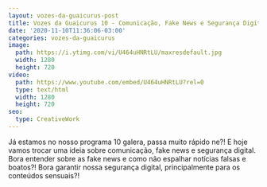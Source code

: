 ```yaml
---
layout: vozes-da-guaicurus-post
title: Vozes da Guaicurus 10 - Comunicação, Fake News e Segurança Digital
date: '2020-11-10T11:36:06-03:00'
categories: vozes-da-guaicurus
image:
  path: https://i.ytimg.com/vi/U464uHNRtLU/maxresdefault.jpg
  width: 1280
  height: 720
video:
  path: https://www.youtube.com/embed/U464uHNRtLU?rel=0
  type: text/html
  width: 1280
  height: 720
seo:
  type: CreativeWork
---
```

Já estamos no nosso programa 10 galera, passa muito rápido ne?! E hoje vamos trocar uma ideia sobre comunicação, fake news e segurança digital. Bora entender sobre as fake news e como não espalhar notícias falsas e boatos?! Bora garantir nossa segurança digital, principalmente para os conteúdos sensuais?!
